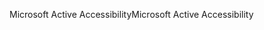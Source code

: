 <span data-ttu-id="1d166-101">Microsoft Active Accessibility</span><span class="sxs-lookup"><span data-stu-id="1d166-101">Microsoft Active Accessibility</span></span>